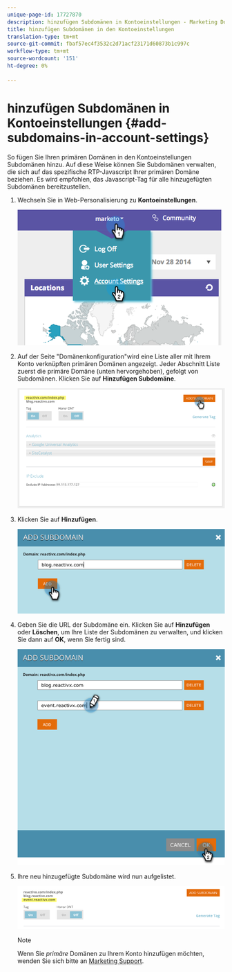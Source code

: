 ```yaml
---
unique-page-id: 17727870
description: hinzufügen Subdomänen in Kontoeinstellungen - Marketing Docs - Produktdokumentation
title: hinzufügen Subdomänen in den Kontoeinstellungen
translation-type: tm+mt
source-git-commit: fbaf57ec4f3532c2d71acf23171d60873b1c997c
workflow-type: tm+mt
source-wordcount: '151'
ht-degree: 0%

---
```



# hinzufügen Subdomänen in Kontoeinstellungen {#add-subdomains-in-account-settings}

So fügen Sie Ihren primären Domänen in den Kontoeinstellungen Subdomänen hinzu. Auf diese Weise können Sie Subdomänen verwalten, die sich auf das spezifische RTP-Javascript Ihrer primären Domäne beziehen. Es wird empfohlen, das Javascript-Tag für alle hinzugefügten Subdomänen bereitzustellen.

1. Wechseln Sie in Web-Personalisierung zu **Kontoeinstellungen**.

   ![](assets/image2014-12-1-23-3-12.png)

1. Auf der Seite &quot;Domänenkonfiguration&quot;wird eine Liste aller mit Ihrem Konto verknüpften primären Domänen angezeigt. Jeder Abschnitt Liste zuerst die primäre Domäne (unten hervorgehoben), gefolgt von Subdomänen. Klicken Sie auf **Hinzufügen Subdomäne**.

   ![](assets/highlightprimary2.png)

1. Klicken Sie auf **Hinzufügen**.

   ![](assets/add.png)

1. Geben Sie die URL der Subdomäne ein. Klicken Sie auf **Hinzufügen** oder **Löschen**, um Ihre Liste der Subdomänen zu verwalten, und klicken Sie dann auf **OK**, wenn Sie fertig sind.

   ![](assets/newsubdomain.png)

1. Ihre neu hinzugefügte Subdomäne wird nun aufgelistet.

   ![](assets/finalnew.png)

   >[!NOTE]
   >
   >Wenn Sie _primäre_ Domänen zu Ihrem Konto hinzufügen möchten, wenden Sie sich bitte an [Marketing Support](https://nation.marketo.com/t5/Support/ct-p/Support).
